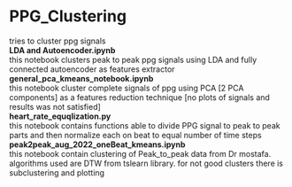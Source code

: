 # PPG_Clustering
tries to cluster ppg signals<br> 
**LDA and Autoencoder.ipynb** <br>	this notebook clusters peak to peak ppg signals using LDA and fully connected autoencoder as features extractor<br>
**general_pca_kmeans_notebook.ipynb** <br> this notebook cluster complete signals of ppg using PCA [2 PCA components] as a features reduction technique [no plots of signals and results was not satisfied]<br>
**heart_rate_equqlization.py**<br> this notebook contains functions able to divide PPG signal to peak to peak parts and then normalize each on beat to equal number of time steps
**peak2peak_aug_2022_oneBeat_kmeans.ipynb**<br> this notebook contain clustering of Peak_to_peak data from Dr mostafa. algorithms used are DTW from tslearn library. for not good clusters there is subclustering and plotting
